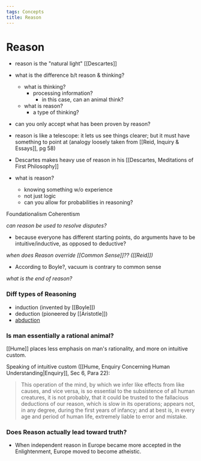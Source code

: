 ```yaml
---
tags: Concepts
title: Reason
---
```


# Reason
- reason is the "natural light" [[Descartes]]
- what is the difference b/t reason & thinking?
	- what is thinking?
		- processing information?
			- in this case, can an animal think?
	- what is reason?
		- a type of thinking?
- can you only accept what has been proven by reason?
- reason is like a telescope: it lets us see things clearer; but it must have something to point at (analogy loosely taken from [[Reid, Inquiry & Essays]], pg 58)
- Descartes makes heavy use of reason in his [[Descartes, Meditations of First Philosophy]]

- what is reason?
	- knowing something w/o experience
	- not just logic
	- can you allow for probabilities in reasoning?

Foundationalism 
Coherentism



*can reason be used to resolve disputes?*
- because everyone has different starting points, do arguments have to be intuitive/inductive, as opposed to deductive?

*when does Reason override [[Common Sense]]?? ([[Reid]])*
- According to Boyle?, vacuum is contrary to common sense


*what is the end of reason?*


### Diff types of Reasoning
- induction (invented by [[Boyle]])
- deduction (pioneered by [[Aristotle]])
- [abduction](https://plato.stanford.edu/entries/abduction)

### Is man essentially a rational animal?
[[Hume]] places less emphasis on man's rationality, and more on intuitive custom.

Speaking of intuitive custom ([[Hume, Enquiry Concerning Human Understanding\|Enquiry]], Sec 6, Para 22):
> This operation of the mind, by which we infer like effects from like causes, and vice versa, is so essential to the subsistence of all human creatures, it is not probably, that it could be trusted to the fallacious deductions of our reason, which is slow in its operations; appears not, in any degree, during the first years of infancy; and at best is, in every age and period of human life, extremely liable to error and mistake.



### Does Reason actually lead toward truth?
- When independent reason in Europe became more accepted in the Enlightenment, Europe moved to become atheistic.